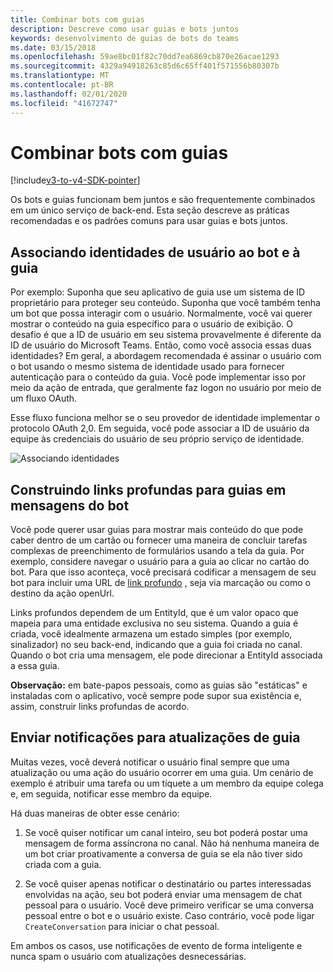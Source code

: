 ```yaml
---
title: Combinar bots com guias
description: Descreve como usar guias e bots juntos
keywords: desenvolvimento de guias de bots do teams
ms.date: 03/15/2018
ms.openlocfilehash: 59ae8bc01f82c70dd7ea6869cb870e26acae1293
ms.sourcegitcommit: 4329a94918263c85d6c65ff401f571556b80307b
ms.translationtype: MT
ms.contentlocale: pt-BR
ms.lasthandoff: 02/01/2020
ms.locfileid: "41672747"
---
```

# <a name="combine-bots-with-tabs"></a>Combinar bots com guias

[!include[v3-to-v4-SDK-pointer](~/includes/v3-to-v4-pointer-bots.md)]

Os bots e guias funcionam bem juntos e são frequentemente combinados em um único serviço de back-end. Esta seção descreve as práticas recomendadas e os padrões comuns para usar guias e bots juntos.

## <a name="associating-user-identities-across-bot-and-tab"></a>Associando identidades de usuário ao bot e à guia

Por exemplo: Suponha que seu aplicativo de guia use um sistema de ID proprietário para proteger seu conteúdo. Suponha que você também tenha um bot que possa interagir com o usuário. Normalmente, você vai querer mostrar o conteúdo na guia específico para o usuário de exibição. O desafio é que a ID de usuário em seu sistema provavelmente é diferente da ID de usuário do Microsoft Teams. Então, como você associa essas duas identidades?
Em geral, a abordagem recomendada é assinar o usuário com o bot usando o mesmo sistema de identidade usado para fornecer autenticação para o conteúdo da guia. Você pode implementar isso por meio da ação de entrada, que geralmente faz logon no usuário por meio de um fluxo OAuth.

Esse fluxo funciona melhor se o seu provedor de identidade implementar o protocolo OAuth 2,0. Em seguida, você pode associar a ID de usuário da equipe às credenciais do usuário de seu próprio serviço de identidade.

   ![Associando identidades](~/assets/images/bots/associating_contexts.png)

## <a name="constructing-deep-links-to-tabs-in-messages-from-your-bot"></a>Construindo links profundas para guias em mensagens do bot

Você pode querer usar guias para mostrar mais conteúdo do que pode caber dentro de um cartão ou fornecer uma maneira de concluir tarefas complexas de preenchimento de formulários usando a tela da guia. Por exemplo, considere navegar o usuário para a guia ao clicar no cartão do bot. Para que isso aconteça, você precisará codificar a mensagem de seu bot para incluir uma URL de [link profundo](~/concepts/build-and-test/deep-links.md) , seja via marcação ou como o destino da ação openUrl.

Links profundos dependem de um EntityId, que é um valor opaco que mapeia para uma entidade exclusiva no seu sistema. Quando a guia é criada, você idealmente armazena um estado simples (por exemplo, sinalizador) no seu back-end, indicando que a guia foi criada no canal. Quando o bot cria uma mensagem, ele pode direcionar a EntityId associada a essa guia.

**Observação:** em bate-papos pessoais, como as guias são "estáticas" e instaladas com o aplicativo, você sempre pode supor sua existência e, assim, construir links profundas de acordo.

## <a name="sending-notifications-for-tab-updates"></a>Enviar notificações para atualizações de guia

Muitas vezes, você deverá notificar o usuário final sempre que uma atualização ou uma ação do usuário ocorrer em uma guia. Um cenário de exemplo é atribuir uma tarefa ou um tíquete a um membro da equipe colega e, em seguida, notificar esse membro da equipe.

Há duas maneiras de obter esse cenário:

1. Se você quiser notificar um canal inteiro, seu bot poderá postar uma mensagem de forma assíncrona no canal. Não há nenhuma maneira de um bot criar proativamente a conversa de guia se ela não tiver sido criada com a guia.

2. Se você quiser apenas notificar o destinatário ou partes interessadas envolvidas na ação, seu bot poderá enviar uma mensagem de chat pessoal para o usuário. Você deve primeiro verificar se uma conversa pessoal entre o bot e o usuário existe. Caso contrário, você pode ligar `CreateConversation` para iniciar o chat pessoal.

Em ambos os casos, use notificações de evento de forma inteligente e nunca spam o usuário com atualizações desnecessárias.
